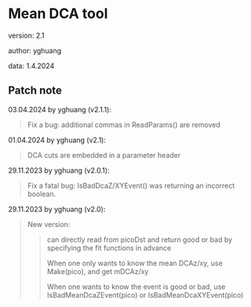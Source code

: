 # Mean DCA tool

version: 2.1

author: yghuang

data: 1.4.2024

## Patch note

03.04.2024 by yghuang (v2.1.1):

> Fix a bug: additional commas in ReadParams() are removed

01.04.2024 by yghuang (v2.1):

> DCA cuts are embedded in a parameter header

29.11.2023 by yghuang (v2.0.1):

> Fix a fatal bug: IsBadDcaZ/XYEvent() was returning an incorrect boolean.

29.11.2023 by yghuang (v2.0):

> New version:
>
>> can directly read from picoDst and return good or bad by specifying the fit functions in advance
>>
>> When one only wants to know the mean DCAz/xy, use Make(pico), and get mDCAz/xy
>>
>> When one wants to know the event is good or bad, use IsBadMeanDcaZEvent(pico) or IsBadMeanDcaXYEvent(pico)
